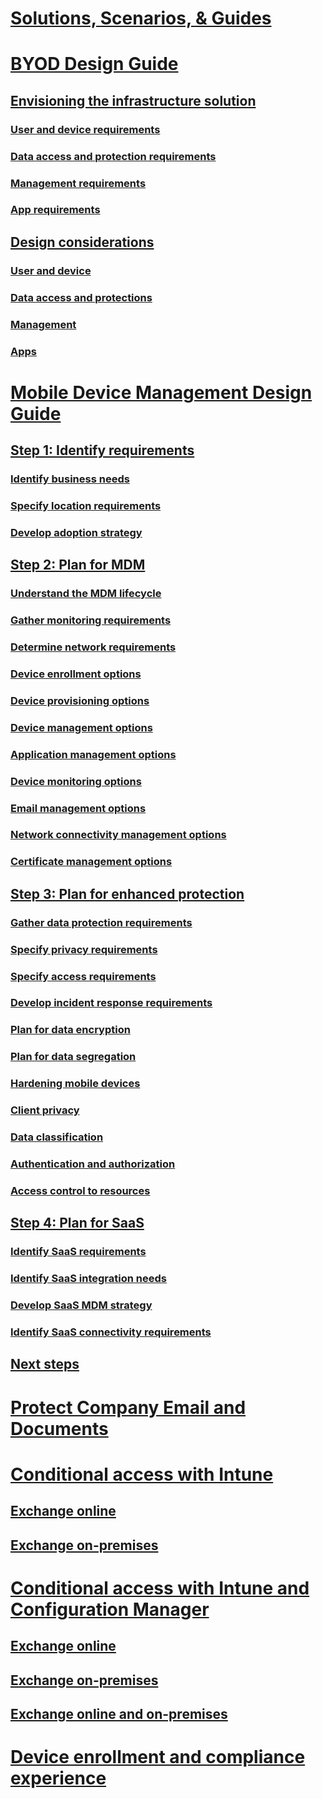 # [Solutions, Scenarios, & Guides](./)

# [BYOD Design Guide](byod-design-considerations-guide.md)
## [Envisioning the infrastructure solution](byod-envisioning-the-byod-infrastructure-solution.md)
### [User and device requirements](byod-user-device-reqs.md)
### [Data access and protection requirements](byod-data-access-protection-reqs.md)
### [Management requirements](byod-management-reqs.md)
### [App requirements](byod-app-reqs.md)
## [Design considerations](byod-design-considerations.md)
### [User and device](byod-user-and-device-considerations.md)
### [Data access and protections](byod-data-access-and-protection-considerations.md)
### [Management](byod-management-considerations.md)
### [Apps](byod-app-considerations.md)

# [Mobile Device Management Design Guide](mdm-design-considerations-guide.md)
## [Step 1: Identify requirements](mdm-step-1-identify-your-mobile-device-management-requirements.md)
### [Identify business needs](mdm-identify-business-needs.md)
### [Specify location requirements](mdm-specify-mdm-location-requirements.md)
### [Develop adoption strategy](mdm-develop-mdm-adoption-strategy.md)
## [Step 2: Plan for MDM](mdm-step-2-plan-for-mobile-device-management.md)
### [Understand the MDM lifecycle](mdm-understand-mdm-lifecycle.md)
### [Gather monitoring requirements](mdm-gather-monitoring-requirements.md)
### [Determine network requirements](mdm-determine-network-requirements.md)
### [Device enrollment options](mdm-device-enrollment-options.md)
### [Device provisioning options](mdm-device-provisioning-options.md)
### [Device management options](mdm-device-management-options.md)
### [Application management options](mdm-application-management-options.md)
### [Device monitoring options](mdm-device-monitoring-options.md)
### [Email management options](mdm-email-management-options.md)
### [Network connectivity management options](mdm-network-connectivity-management-options.md)
### [Certificate management options](mdm-certificate-management-options.md)
## [Step 3: Plan for enhanced protection](mdm-step-3-plan-enhancing-mobile-devices-protection.md)
### [Gather data protection requirements](mdm-gather-data-protection-requirements.md)
### [Specify privacy requirements](mdm-specify-privacy-requirements.md)
### [Specify access requirements](mdm-specify-your-access-requirements.md)
### [Develop incident response requirements](mdm-develop-incident-response-requirements.md)
### [Plan for data encryption](mdm-data-encryption.md)
### [Plan for data segregation](mdm-data-segregation.md)
### [Hardening mobile devices](mdm-hardening-mobile-devices.md)
### [Client privacy](mdm-client-privacy.md)
### [Data classification](mdm-data-classification.md)
### [Authentication and authorization](mdm-authentication-authorization.md)
### [Access control to resources](mdm-access-control-resources.md)
## [Step 4: Plan for SaaS](mdm-step-4-plan-for-software-as-a-service-mobile-device-management.md)
### [Identify SaaS requirements](mdm-identify-saas-requirements.md)
### [Identify SaaS integration needs](mdm-identify-saas-solution-infrastructure-integration-needs.md)
### [Develop SaaS MDM strategy](mdm-develop-saas-mdm-strategy.md)
### [Identify SaaS connectivity requirements](mdm-identify-saas-connectivity-requirements.md)
## [Next steps](mdm-next-steps-and-additional-resources.md)

# [Protect Company Email and Documents](architecture-guidance-for-protecting-company-email-and-documents.md)
# [Conditional access with Intune](conditional-access-intune.md)
## [Exchange online](conditional-access-intune-exchange-online.md)
## [Exchange on-premises](conditional-access-intune-exchange.md)
# [Conditional access with Intune and Configuration Manager](conditional-access-intune-configmgr.md)
## [Exchange online](conditional-access-intune-configmgr-exchange-online.md)
## [Exchange on-premises](conditional-access-intune-configmgr-exchange.md)
## [Exchange online and on-premises](conditional-access-intune-configmgr-coexist.md)
# [Device enrollment and compliance experience](end-user-experience-conditional-access.md)